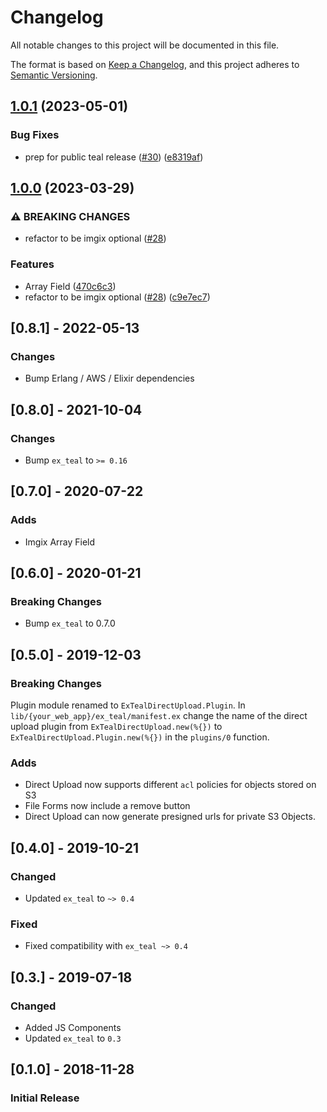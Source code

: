 # Changelog
All notable changes to this project will be documented in this file.

The format is based on [Keep a Changelog](https://keepachangelog.com/en/1.0.0/),
and this project adheres to [Semantic Versioning](https://semver.org/spec/v2.0.0.html).

## [1.0.1](https://github.com/township-agency/ex_teal_direct_upload/compare/v1.0.0...v1.0.1) (2023-05-01)


### Bug Fixes

* prep for public teal release ([#30](https://github.com/township-agency/ex_teal_direct_upload/issues/30)) ([e8319af](https://github.com/township-agency/ex_teal_direct_upload/commit/e8319afe55ce6678e98cf07c4832ff9e333de973))

## [1.0.0](https://github.com/township-agency/ex_teal_direct_upload/compare/v0.8.0...v1.0.0) (2023-03-29)


### ⚠ BREAKING CHANGES

* refactor to be imgix optional ([#28](https://github.com/township-agency/ex_teal_direct_upload/issues/28))

### Features

* Array Field ([470c6c3](https://github.com/township-agency/ex_teal_direct_upload/commit/470c6c3ed41981c7d6f37df4fd221e6029381e85))
* refactor to be imgix optional ([#28](https://github.com/township-agency/ex_teal_direct_upload/issues/28)) ([c9e7ec7](https://github.com/township-agency/ex_teal_direct_upload/commit/c9e7ec78c995604f9c7e52f9c9de7ce2c211b0e3))

## [0.8.1] - 2022-05-13

### Changes
- Bump Erlang / AWS / Elixir dependencies

## [0.8.0] - 2021-10-04

### Changes
- Bump `ex_teal` to `>= 0.16`

## [0.7.0] - 2020-07-22

### Adds
- Imgix Array Field

## [0.6.0] - 2020-01-21

### Breaking Changes
- Bump `ex_teal` to 0.7.0

## [0.5.0] - 2019-12-03

### Breaking Changes

Plugin module renamed to `ExTealDirectUpload.Plugin`.  In
`lib/{your_web_app}/ex_teal/manifest.ex` change the name of the direct upload
plugin from `ExTealDirectUpload.new(%{})` to
`ExTealDirectUpload.Plugin.new(%{})` in the `plugins/0` function.

### Adds
- Direct Upload now supports different `acl` policies for objects stored on S3
- File Forms now include a remove button
- Direct Upload can now generate presigned urls for private S3 Objects.

## [0.4.0] - 2019-10-21

### Changed
- Updated `ex_teal` to `~> 0.4`
### Fixed
- Fixed compatibility with `ex_teal ~> 0.4`

## [0.3.] - 2019-07-18

### Changed

- Added JS Components
- Updated `ex_teal` to `0.3`

## [0.1.0] - 2018-11-28
### Initial Release
